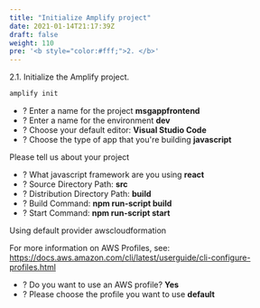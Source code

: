 ```yaml
---
title: "Initialize Amplify project"
date: 2021-01-14T21:17:39Z
draft: false
weight: 110
pre: '<b style="color:#fff;">2. </b>'
---
```


2.1\. Initialize the Amplify project.

``` bash
amplify init
```

* ? Enter a name for the project **msgappfrontend**
* ? Enter a name for the environment **dev**
* ? Choose your default editor: **Visual Studio Code**
* ? Choose the type of app that you're building **javascript**

Please tell us about your project

* ? What javascript framework are you using **react**
* ? Source Directory Path:  **src**
* ? Distribution Directory Path: **build**
* ? Build Command: **npm run-script build**
* ? Start Command: **npm run-script start**

Using default provider  awscloudformation

For more information on AWS Profiles, see:
https://docs.aws.amazon.com/cli/latest/userguide/cli-configure-profiles.html

* ? Do you want to use an AWS profile? **Yes**
* ? Please choose the profile you want to use **default**